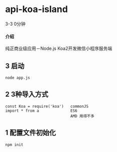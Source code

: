 # api-koa-island

3-3 0分钟


#### 介绍
纯正商业级应用－Node.js Koa2开发微信小程序服务端

## 3 启动
    node app.js

## 2 3种导入方式
    const Koa = require('koa')   commonJS
    import * from a              ES6
                                 AMD 用得不多

## 1 配置文件初始化
    npm init